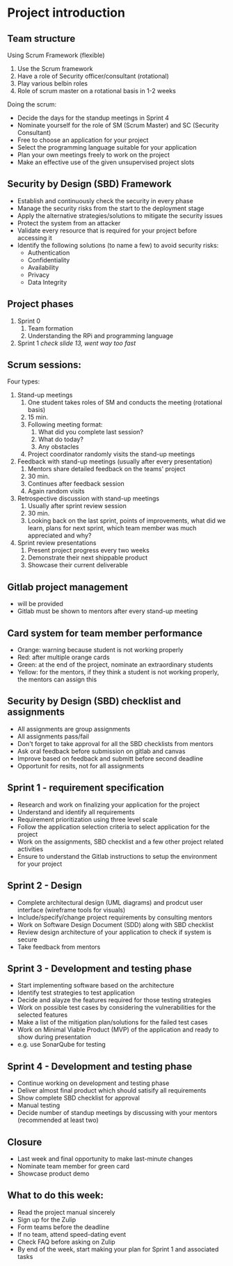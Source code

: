 # Project introduction
## Team structure
Using Scrum Framework (flexible)
1. Use the Scrum framework
2. Have a role of Security officer/consultant (rotational)
3. Play various belbin roles
4. Role of scrum master on a rotational basis in 1-2 weeks

Doing the scrum:
- Decide the days for the standup meetings in Sprint 4
- Nominate yourself for the role of SM (Scrum Master) and SC (Security Consultant)
- Free to choose an application for your project
- Select the programming language suitable for your application
- Plan your own meetings freely to work on the project
- Make an effective use of the given unsupervised project slots

## Security by Design (SBD) Framework
- Establish and continuously check the security in every phase
- Manage the security risks from the start to the deployment stage
- Apply the alternative strategies/solutions to mitigate the security issues
- Protect the system from an attacker
- Validate every resource that is required for your project before accessing it
- Identify the following solutions (to name a few) to avoid security risks:
	- Authentication
	- Confidentiality
	- Availability
	- Privacy
	- Data Integrity

## Project phases
1. Sprint 0
	1. Team formation
	2. Understanding the RPi and programming language
2. Sprint 1
_check slide 13, went way too fast_

## Scrum sessions:
Four types:
1. Stand-up meetings
	1. One student takes roles of SM and conducts the meeting (rotational basis)
	2. 15 min.
	3. Following meeting format:
		1. What did you complete last session?
		2. What do today?
		3. Any obstacles
	4. Project coordinator randomly visits the stand-up meetings
2. Feedback with stand-up meetings (usually after every presentation)
	1. Mentors share detailed feedback on the teams' project
	2. 30 min.
	3. Continues after feedback session
	4. Again random visits
3. Retrospective discussion with stand-up meetings
	1. Usually after sprint review session
	2. 30 min.
	3. Looking back on the last sprint, points of improvements, what did we learn, plans for next sprint, which team member was much appreciated and why?
4. Sprint review presentations
	1. Present project progress every two weeks
	2. Demonstrate their next shippable product
	3. Showcase their current deliverable

## Gitlab project management
- will be provided
- Gitlab must be shown to mentors after every stand-up meeting

## Card system for team member performance
- Orange: warning because student is not working properly
- Red: after multiple orange cards
- Green: at the end of the project, nominate an extraordinary students
- Yellow: for the mentors, if they think a student is not working properly, the mentors can assign this

## Security by Design (SBD) checklist and assignments
- All assignments are group assignments
- All assignments pass/fail
- Don't forget to take approval for all the SBD checklists from mentors
- Ask oral feedback before submission on gitlab and canvas
- Improve based on feedback and submitt before second deadline
- Opportunit for resits, not for all assignments

## Sprint 1 - requirement specification
- Research and work on finalizing your application for the project
- Understand and identify all requirements
- Requirement prioritization using three level scale
- Follow the application selection criteria to select application for the project
- Work on the assignments, SBD checklist and a few other project related activities
- Ensure to understand the Gitlab instructions to setup the environment for your project

## Sprint 2 - Design
- Complete architectural design (UML diagrams) and prodcut user interface (wireframe tools for visuals)
- Include/specify/change project requirements by consulting mentors
- Work on Software Design Document (SDD) along with SBD checklist
- Review design architecture of your application to check if system is secure
- Take feedback from mentors

## Sprint 3 - Development and testing phase
- Start implementing software based on the architecture
- Identify test strategies to test application
- Decide and alayze the features required for those testing strategies
- Work on possible test cases by considering the vulnerabilities for the selected features
- Make a list of the mitigation plan/solutions for the failed test cases
- Work on Minimal Viable Product (MVP) of the application and ready to show during presentation
- e.g. use SonarQube for testing

## Sprint 4 - Development and testing phase
- Continue working on development and testing phase
- Deliver almost final product which should satisify all requirements
- Show complete SBD checklist for approval
- Manual testing
- Decide number of standup meetings by discussing with your mentors (recommended at least two)

## Closure
- Last week and final opportunity to make last-minute changes
- Nominate team member for green card
- Showcase product demo

## What to do this week:
- Read the project manual sincerely
- Sign up for the Zulip
- Form teams before the deadline
- If no team, attend speed-dating event
- Check FAQ before asking on Zulip
- By end of the week, start making your plan for Sprint 1 and associated tasks